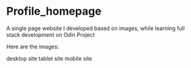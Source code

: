 # Profile_homepage

A single page website I developed based on images, while learning full stack development on Odin Project

Here are the images:

desktop site tablet site mobile site